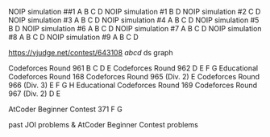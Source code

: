 NOIP simulation ##1 A B C D
NOIP simulation #1 B D
NOIP simulation #2 C D
NOIP simulation #3 A B C D
NOIP simulation #4 A B C D
NOIP simulation #5 B D
NOIP simulation #6 A B C D
NOIP simulation #7 A B C D
NOIP simulation #8 A B C D
NOIP simulation #9 A B C D

https://vjudge.net/contest/643108
_abcd_ ds graph

Codeforces Round 961 B C D E
Codeforces Round 962 D E F G
Educational Codeforces Round 168
Codeforces Round 965 (Div. 2) E
Codeforces Round 966 (Div. 3) E F G H
Educational Codeforces Round 169
Codeforces Round 967 (Div. 2) D E

AtCoder Beginner Contest 371 F G

past JOI problems & AtCoder Beginner Contest problems